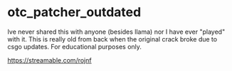 # otc_patcher_outdated
Ive never shared this with anyone (besides llama) nor I have ever "played" with it. 
This is really old from back when the original crack broke due to csgo updates.
For educational purposes only.

https://streamable.com/rojnf
